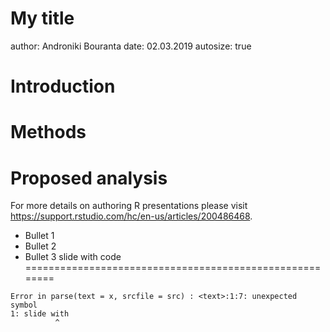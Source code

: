 My title
========================================================
author: Androniki Bouranta
date: 02.03.2019
autosize: true

Introduction
========================================================





Methods
========================================================



Proposed analysis
========================================================

For more details on authoring R presentations please visit <https://support.rstudio.com/hc/en-us/articles/200486468>.

- Bullet 1
- Bullet 2
- Bullet 3
slide with code
========================================================




```
Error in parse(text = x, srcfile = src) : <text>:1:7: unexpected symbol
1: slide with
          ^
```
